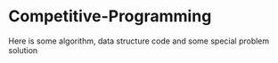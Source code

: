 # Competitive-Programming
Here is some algorithm, data structure code and some special problem solution 
